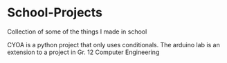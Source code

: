 # School-Projects
Collection of some of the things I made in school

CYOA is a python project that only uses conditionals.
The arduino lab is an extension to a project in Gr. 12 Computer Engineering
